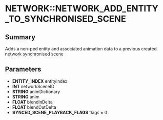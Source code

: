 # NETWORK::NETWORK_ADD_ENTITY_TO_SYNCHRONISED_SCENE

## Summary
Adds a non-ped entity and associated animation data to a previous created network synchronised scene

## Parameters
* **ENTITY_INDEX** entityIndex
* **INT** networkSceneID
* **STRING** animDictionary
* **STRING** anim
* **FLOAT** blendInDelta
* **FLOAT** blendOutDelta
* **SYNCED_SCENE_PLAYBACK_FLAGS** flags = 0